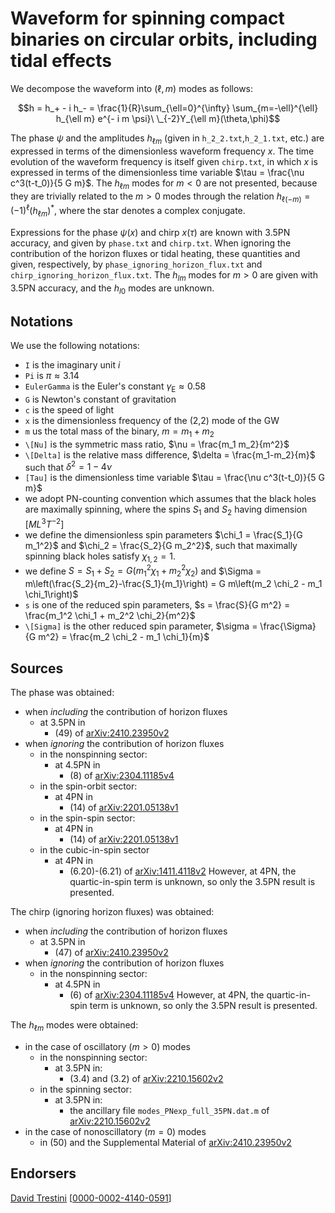 # Waveform for spinning compact binaries on circular orbits, including tidal effects

We decompose the waveform into $(\ell,m)$ modes as follows:

$$h = h_+ - i h_- = \frac{1}{R}\sum_{\ell=0}^{\infty} \sum_{m=-\ell}^{\ell} h_{\ell m} e^{- i m \psi}\ \_{-2}Y_{\ell m}(\theta,\phi)$$

The phase $\psi$ and the amplitudes $h_{\ell m}$ (given in ``h_2_2.txt``,``h_2_1.txt``, etc.) are expressed in terms of the dimensionless waveform frequency $x$. The time evolution of the waveform frequency is itself given ``chirp.txt``, in which $x$ is expressed in terms of the dimensionless time variable $\tau =  \frac{\nu c^3(t-t_0)}{5 G m}$. The $h_{\ell m}$ modes for $m<0$ are not presented, because they are trivially related to the $m>0$ modes through the relation $h_{\ell (-m)} = (-1)^\ell (h_{\ell m})^*$, where the star denotes a complex conjugate.

Expressions for the phase $\psi(x)$ and chirp $x(\tau)$ are known with 3.5PN accuracy, and given by ``phase.txt`` and ``chirp.txt``. When ignoring the contribution of the horizon fluxes or tidal heating, these quantities and given, respectively, by ``phase_ignoring_horizon_flux.txt`` and ``chirp_ignoring_horizon_flux.txt``. The $h_{lm}$ modes for $m>0$ are given with 3.5PN accuracy, and the $h_{l0}$ modes are unknown.


## Notations

We use the following notations:
* ``I`` is the imaginary unit $i$
* ``Pi`` is $\pi \approx 3.14$
* ``EulerGamma`` is the Euler's constant $\gamma_\text{E} \approx 0.58$
* ``G`` is Newton's constant of gravitation
* ``c`` is the speed of light
* ``x`` is the dimensionless frequency of the (2,2) mode of the GW
* ``m`` us the total mass of the binary, $m = m_1+m_2$
* ``\[Nu]`` is the symmetric mass ratio, $\nu = \frac{m_1 m_2}{m^2}$
* ``\[Delta]`` is the relative mass difference, $\delta = \frac{m_1-m_2}{m}$ such that $\delta^2=1-4\nu$
* ``[Tau]`` is the dimensionless time variable $\tau = \frac{\nu c^3(t-t_0)}{5 G m}$
* we adopt PN-counting convention which assumes that the black holes are maximally spinning, where the spins $S_1$ and $S_2$ having dimension $[ML^3T^{-2}]$
* we define the dimensionless spin parameters $\chi_1 = \frac{S_1}{G m_1^2}$ and $\chi_2 = \frac{S_2}{G m_2^2}$, such that maximally spinning black holes satisfy $\chi_{1,2} = 1$.
* we define $S = S_1 + S_2 = G (m_1^2 \chi_1+m_2^2 \chi_2)$ and $\Sigma = m\left(\frac{S_2}{m_2}-\frac{S_1}{m_1}\right) = G m\left(m_2 \chi_2 - m_1 \chi_1\right)$
* ``s`` is one of the reduced spin parameters, $s = \frac{S}{G m^2} = \frac{m_1^2 \chi_1 + m_2^2 \chi_2}{m^2}$
* ``\[Sigma]`` is the other reduced spin parameter, $\sigma = \frac{\Sigma}{G m^2} = \frac{m_2 \chi_2 - m_1 \chi_1}{m}$

## Sources

The phase was obtained:
* when *including* the contribution of horizon fluxes
    * at 3.5PN in
        * (49) of [arXiv:2410.23950v2](https://arxiv.org/abs/2410.23950v2)
* when *ignoring* the contribution of horizon fluxes
    * in the nonspinning sector:
        * at 4.5PN in
            * (8) of [arXiv:2304.11185v4](https://arxiv.org/abs/2304.11185v4)
    * in the spin-orbit sector:
        * at 4PN in
            * (14) of [arXiv:2201.05138v1](https://arxiv.org/abs/2201.05138v1)
    * in the spin-spin sector:
        * at 4PN in
            * (14) of [arXiv:2201.05138v1](https://arxiv.org/abs/2201.05138v1)
    * in the cubic-in-spin sector
        * at 4PN in
            * (6.20)-(6.21) of [arXiv:1411.4118v2](https://arxiv.org/abs/1411.4118v2)
However, at 4PN, the quartic-in-spin term is unknown, so only the 3.5PN result is presented. 

The chirp (ignoring horizon fluxes) was obtained:
* when *including* the contribution of horizon fluxes
    * at 3.5PN in
        * (47) of [arXiv:2410.23950v2](https://arxiv.org/abs/2410.23950v2)
* when *ignoring* the contribution of horizon fluxes
    * in the nonspinning sector:
        * at 4.5PN in 
            * (6) of [arXiv:2304.11185v4](https://arxiv.org/abs/2304.11185v4)
However, at 4PN, the quartic-in-spin term is unknown, so only the 3.5PN result is presented. 

The $h_{\ell m}$ modes were obtained:
* in the case of oscillatory ($m>0$) modes
    * in the nonspinning sector:
        * at 3.5PN in:
            * (3.4) and (3.2) of [arXiv:2210.15602v2](https://arxiv.org/abs/2210.15602v2)
    * in the spinning sector:
        * at 3.5PN in:
            * the ancillary file ``modes_PNexp_full_35PN.dat.m`` of [arXiv:2210.15602v2](https://arxiv.org/abs/2210.15602v2)  
* in the case of nonoscillatory ($m=0$) modes
    * in (50) and the Supplemental Material of [arXiv:2410.23950v2](https://arxiv.org/abs/2410.23950v2)
## Endorsers

[David Trestini](https://github.com/davidtrestini) [[0000-0002-4140-0591](https://orcid.org/0000-0002-4140-0591)]
